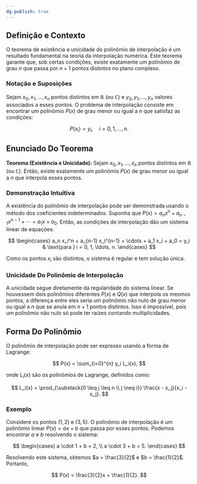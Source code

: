 ```yaml
---
dg-publish: true
---
```


## Definição e Contexto

O teorema de existência e unicidade do polinômio de interpolação é um resultado fundamental na teoria da interpolação numérica. Este teorema garante que, sob certas condições, existe exatamente um polinômio de grau $n$ que passa por $n+1$ pontos distintos no plano complexo.

### Notação e Suposições

Sejam $x_0, x_1, \ldots, x_n$ pontos distintos em $\mathbb{R}$ (ou $\mathbb{C}$) e $y_0, y_1, \ldots, y_n$ valores associados a esses pontos. O problema de interpolação consiste em encontrar um polinômio $P(x)$ de grau menor ou igual a $n$ que satisfaz as condições:

$$
P(x_i) = y_i, \quad i = 0, 1, \ldots, n.
$$

## Enunciado Do Teorema

**Teorema (Existência e Unicidade):** Sejam $x_0, x_1, \ldots, x_n$ pontos distintos em $\mathbb{R}$ (ou $\mathbb{C}$). Então, existe exatamente um polinômio $P(x)$ de grau menor ou igual a $n$ que interpola esses pontos.

### Demonstração Intuitiva

A existência do polinômio de interpolação pode ser demonstrada usando o método dos coeficientes indeterminados. Suponha que $P(x) = a_n x^n + a_{n-1} x^{n-1} + \cdots + a_1 x + a_0$. Então, as condições de interpolação dão um sistema linear de equações:

$$
\begin{cases}
a_n x_i^n + a_{n-1} x_i^{n-1} + \cdots + a_1 x_i + a_0 = y_i & \text{para } i = 0, 1, \ldots, n.
\end{cases}
$$

Como os pontos $x_i$ são distintos, o sistema é regular e tem solução única.

### Unicidade Do Polinômio de Interpolação

A unicidade segue diretamente da regularidade do sistema linear. Se houvessem dois polinômios diferentes $P(x)$ e $Q(x)$ que interpola os mesmos pontos, a diferença entre eles seria um polinômio não nulo de grau menor ou igual a $n$ que se anula em $n+1$ pontos distintos. Isso é impossível, pois um polinômio não nulo só pode ter raízes contando multiplicidades.

## Forma Do Polinômio

O polinômio de interpolação pode ser expresso usando a forma de Lagrange:

$$
P(x) = \sum_{i=0}^{n} y_i L_i(x),
$$

onde $L_i(x)$ são os polinômios de Lagrange, definidos como:

$$
L_i(x) = \prod_{\substack{0 \leq j \leq n \\ j \neq i}} \frac{x - x_j}{x_i - x_j}.
$$

### Exemplo

Considere os pontos $(1, 2)$ e $(3, 5)$. O polinômio de interpolação é um polinômio linear $P(x) = ax + b$ que passa por esses pontos. Podemos encontrar $a$ e $b$ resolvendo o sistema:

$$
\begin{cases}
a \cdot 1 + b = 2, \\
a \cdot 3 + b = 5.
\end{cases}
$$

Resolvendo este sistema, obtemos $a = \frac{3}{2}$ e $b = \frac{1}{2}$. Portanto,

$$
P(x) = \frac{3}{2}x + \frac{1}{2}.
$$
